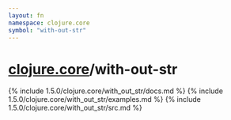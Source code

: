 ```yaml
---
layout: fn
namespace: clojure.core
symbol: "with-out-str"
---
```


# [clojure.core](../)/with-out-str

{% include 1.5.0/clojure.core/with_out_str/docs.md %}
{% include 1.5.0/clojure.core/with_out_str/examples.md %}
{% include 1.5.0/clojure.core/with_out_str/src.md %}

